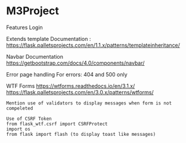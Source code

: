 # M3Project



Features
Login

Extends template
Documentation : https://flask.palletsprojects.com/en/1.1.x/patterns/templateinheritance/

Navbar
Documentation
https://getbootstrap.com/docs/4.0/components/navbar/

Error page handling
For errors: 404 and 500 only

WTF Forms
    https://wtforms.readthedocs.io/en/3.1.x/
    https://flask.palletsprojects.com/en/3.0.x/patterns/wtforms/

    Mention use of validators to display messages when form is not compeleted

    Use of CSRF Token
    from flask_wtf.csrf import CSRFProtect
    import os
    from flask import flash (to display toast like messages)

